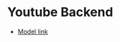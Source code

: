 # Youtube Backend


- [Model link](https://app.eraser.io/workspace/PVtyX8GAJUuE5jedcQOd?origin=share)